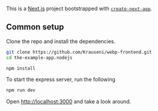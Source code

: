 This is a [Next.js](https://nextjs.org/) project bootstrapped with [`create-next-app`](https://github.com/vercel/next.js/tree/canary/packages/create-next-app).

## Common setup

Clone the repo and install the dependencies.

```bash
git clone https://github.com/Krauseni/webp-frontend.git
cd the-example-app.nodejs
```

```bash
npm install
```

To start the express server, run the following

```bash
npm run dev
```

Open [http://localhost:3000](http://localhost:3000) and take a look around.
